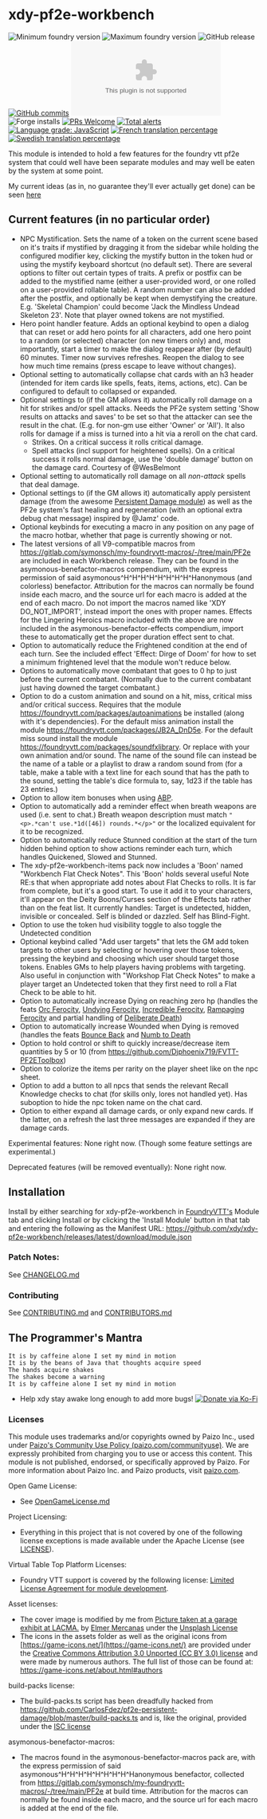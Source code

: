 # xdy-pf2e-workbench

<img title="Minimum foundry version" src="https://img.shields.io/badge/dynamic/json?url=https://raw.githubusercontent.com/xdy/xdy-pf2e-workbench/main/module.json&label=Minimum%20Foundry%20version&query=minimumCoreVersion&style=flat-square&color=important" alt="Minimum foundry version"> <img  alt="Maximum foundry version" title="Maximum foundry version" src="https://img.shields.io/badge/dynamic/json?url=https://raw.githubusercontent.com/xdy/xdy-pf2e-workbench/main/module.json&label=Maximum%20Foundry%20version&query=compatibleCoreVersion&style=flat-square&color=important"> 
![GitHub release](https://img.shields.io/github/release-date/xdy/xdy-pf2e-workbench) [![GitHub commits](https://img.shields.io/github/commits-since/xdy/xdy-pf2e-workbench/latest)](https://github.com/xdy/xdy-pf2e-workbench/commits/) ![the latest version zip](https://img.shields.io/github/downloads/xdy/xdy-pf2e-workbench/latest/xdy-pf2e-workbench.zip) ![Forge installs](https://img.shields.io/badge/dynamic/json?label=Forge%20Installs&query=package.installs&suffix=%25&url=https%3A%2F%2Fforge-vtt.com%2Fapi%2Fbazaar%2Fpackage%2Fxdy-pf2e-workbench) [![PRs Welcome](https://img.shields.io/badge/PRs-welcome-brightgreen.svg?style=flat-square)](http://makeapullrequest.com) [![Total alerts](https://img.shields.io/lgtm/alerts/g/xdy/xdy-pf2e-workbench.svg?logo=lgtm&logoWidth=18)](https://lgtm.com/projects/g/xdy/xdy-pf2e-workbench/alerts/) [![Language grade: JavaScript](https://img.shields.io/lgtm/grade/javascript/g/xdy/xdy-pf2e-workbench.svg?logo=lgtm&logoWidth=18)](https://lgtm.com/projects/g/xdy/xdy-pf2e-workbench/context:javascript)
<a href="https://gitlocalize.com/repo/7104/fr?utm_source=badge"> <img src="https://gitlocalize.com/repo/7104/fr/badge.svg" alt="French translation percentage"/> </a>
<a href="https://gitlocalize.com/repo/7104/sv?utm_source=badge"> <img src="https://gitlocalize.com/repo/7104/sv/badge.svg" alt="Swedish translation percentage"/> </a>

This module is intended to hold a few features for the foundry vtt pf2e system that could well have been separate
modules and may well be eaten by the system at some point.

My current ideas (as in, no guarantee they'll ever actually get done) can be seen [here](featureIdeas.md)

## Current features (in no particular order)

* NPC Mystification. Sets the name of a token on the current scene based on it's traits if mystified by dragging it from the sidebar while holding the configured modifier key, clicking the mystify button in the token hud or using the mystify keyboard shortcut (no default set). There are several options to filter out certain types of traits. A prefix or postfix can be added to the mystified name (either a user-provided word, or one rolled on a user-provided rollable table). A random number can also be added after the postfix, and optionally be kept when demystifying the creature. E.g. 'Skeletal Champion' could become 'Jack the Mindless Undead Skeleton 23'. Note that player owned tokens are not mystified.
* Hero point handler feature. Adds an optional keybind to open a dialog that can reset or add hero points for all characters, add one hero point to a random (or selected) character (on new timers only) and, most importantly, start a timer to make the dialog reappear after (by default) 60 minutes.  Timer now survives refreshes. Reopen the dialog to see how much time remains (press escape to leave without changes).
* Optional setting to automatically collapse chat cards with an h3 header (intended for item cards like spells, feats, items, actions, etc). Can be configured to default to collapsed or expanded.
* Optional settings to (if the GM allows it) automatically roll damage on a hit for strikes and/or spell attacks. Needs the PF2e system setting 'Show results on attacks and saves' to be set so that the attacker can see the result in the chat. (E.g. for non-gm use either 'Owner' or 'All'). It also rolls for damage if a miss is turned into a hit via a reroll on the chat card.
  * Strikes. On a critical success it rolls critical damage.
  * Spell attacks (incl support for heightened spells). On a critical success it rolls normal damage, use the 'double damage' button on the damage card. Courtesy of @WesBelmont
* Optional setting to automatically roll damage on all *non-attack* spells that deal damage.
* Optional settings to (if the GM allows it) automatically apply persistent damage (from the awesome [Persistent Damage module](https://github.com/CarlosFdez/pf2e-persistent-damage)) as well as the PF2e system's fast healing and regeneration (with an optional extra debug chat message) inspired by @Jamz' code.
* Optional keybinds for executing a macro in any position on any page of the macro hotbar, whether that page is currently showing or not.
* The latest versions of all V9-compatible macros from https://gitlab.com/symonsch/my-foundryvtt-macros/-/tree/main/PF2e are included in each Workbench release. They can be found in the asymonous-benefactor-macros compendium, with the express permission of said asymonous^H^H^H^H^H^H^H^H^Hanonymous (and colorless) benefactor. Attribution for the macros can normally be found inside each macro, and the source url for each macro is added at the end of each macro. Do not import the macros named like 'XDY DO_NOT_IMPORT', instead import the ones with proper names. Effects for the Lingering Heroics macro included with the above are now included in the asymonous-benefactor-effects compendium, import these to automatically get the proper duration effect sent to chat.
* Option to automatically reduce the Frightened condition at the end of each turn. See the included effect 'Effect: Dirge of Doom' for how to set a minimum frightened level that the module won't reduce below.
* Options to automatically move combatant that goes to 0 hp to just before the current combatant. (Normally due to the current combatant just having downed the target combatant.)
* Option to do a custom animation and sound on a hit, miss, critical miss and/or critical success. Requires that the module https://foundryvtt.com/packages/autoanimations be installed (along with it's dependencies). For the default miss animation install the module https://foundryvtt.com/packages/JB2A_DnD5e. For the default miss sound install the module https://foundryvtt.com/packages/soundfxlibrary. Or replace with your own animation and/or sound. The name of the sound file can instead be the name of a table or a playlist to draw a random sound from (for a table, make a table with a text line for each sound that has the path to the sound, setting the table's dice formula to, say, 1d23 if the table has 23 entries.)
* Option to allow item bonuses when using [ABP](https://2e.aonprd.com/Rules.aspx?ID=1357).
* Option to automatically add a reminder effect when breath weapons are used (i.e. sent to chat.) Breath weapon description must match 
```"<p>.*can't use.*1d([46]) rounds.*</p>"``` or the localized equivalent for it to be recognized.
* Option to automatically reduce Stunned condition at the start of the turn hidden behind option to show actions reminder each turn, which handles Quickened, Slowed and Stunned.
* The xdy-pf2e-workbench-items pack now includes a 'Boon' named "Workbench Flat Check Notes". This 'Boon' holds several useful Note RE:s that when appropriate add notes about Flat Checks to rolls. It is far from complete, but it's a good start. To use it add it to your characters, it'll appear on the Deity Boons/Curses section of the Effects tab rather than on the feat list. It currently handles: Target is undetected, hidden, invisible or concealed. Self is blinded or dazzled. Self has Blind-Fight.
* Option to use the token hud visibility toggle to also toggle the Undetected condition
* Optional keybind called "Add user targets" that lets the GM add token targets to other users by selecting or hovering over those tokens, pressing the keybind and choosing which user should target those tokens. Enables GMs to help players having problems with targeting. Also useful in conjunction with "Workshop Flat Check Notes" to make a player target an Undetected token that they first need to roll a Flat Check to be able to hit.
* Option to automatically increase Dying on reaching zero hp (handles the feats [Orc Ferocity](https://2e.aonprd.com/Feats.aspx?ID=83), [Undying Ferocity](https://2e.aonprd.com/Feats.aspx?ID=1291), [Incredible Ferocity](https://2e.aonprd.com/Feats.aspx?ID=90), [Rampaging Ferocity](https://2e.aonprd.com/Feats.aspx?ID=1294) and partial handling of [Deliberate Death](https://2e.aonprd.com/Feats.aspx?ID=2355))
* Option to automatically increase Wounded when Dying is removed (handles the feats [Bounce Back](https://2e.aonprd.com/Feats.aspx?ID=1441) and [Numb to Death](https://2e.aonprd.com/Feats.aspx?ID=1182)
* Option to hold control or shift to quickly increase/decrease item quantities by 5 or 10 (from https://github.com/Djphoenix719/FVTT-PF2EToolbox)
* Option to colorize the items per rarity on the player sheet like on the npc sheet.
* Option to add a button to all npcs that sends the relevant Recall Knowledge checks to chat (for skills only, lores not handled yet). Has suboption to hide the npc token name on the chat card.
* Option to either expand all damage cards, or only expand new cards. If the latter, on a refresh the last three messages are expanded if they are damage cards.

Experimental features:
None right now. (Though some feature settings are experimental.)

Deprecated features (will be removed eventually):
None right now.

## Installation

Install by either searching for xdy-pf2e-workbench in [FoundryVTT's](https://foundryvtt.com/) Module tab and clicking
Install or by clicking the 'Install Module' button in that tab and entering the following as the Manifest
URL: https://github.com/xdy/xdy-pf2e-workbench/releases/latest/download/module.json

### Patch Notes:

See [CHANGELOG.md](CHANGELOG.md)

### Contributing

See [CONTRIBUTING.md](CONTRIBUTING.md) and [CONTRIBUTORS.md](CONTRIBUTORS.md)

## The Programmer's Mantra

```
It is by caffeine alone I set my mind in motion
It is by the beans of Java that thoughts acquire speed
The hands acquire shakes
The shakes become a warning
It is by caffeine alone I set my mind in motion
```

* Help xdy stay awake long enough to add more
  bugs! [![Donate via Ko-Fi](https://img.shields.io/badge/support-ko--fi-ff4646?style=flat-square&logo=ko-fi)](https://ko-fi.com/xdy1337)

### Licenses

This module uses trademarks and/or copyrights owned by Paizo Inc., used
under [Paizo's Community Use Policy (paizo.com/communityuse)](paizo.com/communityuse). We are expressly prohibited from
charging you to use or access this content. This module is not published, endorsed, or specifically approved by Paizo.
For more information about Paizo Inc. and Paizo products, visit [paizo.com](paizo.com).

Open Game License:

* See [OpenGameLicense.md](OpenGameLicense.md)

Project Licensing:

* Everything in this project that is not covered by one of the following license exceptions is made available under the
  Apache License (see [LICENSE](LICENSE)).

Virtual Table Top Platform Licenses:

* Foundry VTT support is covered by the following
  license: [Limited License Agreement for module development](https://foundryvtt.com/article/license/).

Asset licenses:

* The cover image is modified by me
  from [Picture taken at a garage exhibit at LACMA.](https://unsplash.com/photos/1UimDTf69ho)
  by [Elmer Mercanas](https://unsplash.com/@elmercanasjr) under the [Unsplash License](https://unsplash.com/license)
* The icons in the assets folder as well as the original icons from [https://game-icons.net/](https://game-icons.net/)
  are provided under
  the [Creative Commons Attribution 3.0 Unported (CC BY 3.0) license](https://creativecommons.org/licenses/by/3.0/) and
  were made by numerous authors. The full list of those can be found at: https://game-icons.net/about.html#authors

build-packs license:

* The build-packs.ts script  has been dreadfully hacked from https://github.com/CarlosFdez/pf2e-persistent-damage/blob/master/build-packs.ts and is, like the original, provided under the [ISC license](https://www.isc.org/licenses/)

asymonous-benefactor-macros:

* The macros found in the asymonous-benefactor-macros pack are, with the express permission of said asymonous^H^H^H^H^H^H^H^H^Hanonymous benefactor, collected from https://gitlab.com/symonsch/my-foundryvtt-macros/-/tree/main/PF2e at build time. Attribution for the macros can normally be found inside each macro, and the source url for each macro is added at the end of the file.
